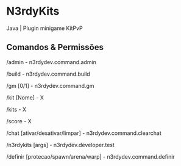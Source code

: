 # N3rdyKits
Java | Plugin minigame KitPvP

## Comandos & Permissões
/admin - n3rdydev.command.admin

/build - n3rdydev.command.build

/gm [0/1] - n3rdydev.command.gm

/kit [Nome] - X

/kits - X

/score - X

/chat [ativar/desativar/limpar] - n3rdydev.command.clearchat

/n3rdykits [args] - n3rdydev.developer.test

/definir [protecao/spawn/arena/warp] - n3rdydev.command.definir
